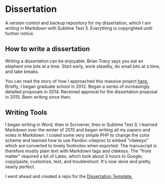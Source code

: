 # Dissertation

A version control and backup repository for my dissertation, which I am writing in Markdown with Sublime Text 3. Everything is copyrighted until further notice. 

## How to write a dissertation

Writing a dissertation can be enjoyable. Brian Tracy says you eat an elephent one bite at a time. Start early, work steadily, do small bits at a time, and take breaks.  

You can read the story of how I approached this massive project [here.](http://keithbuhler.com/phd-how-to) Briefly, I began graduate school in 2012. Began a series of increasingly detailed proposals in 2014. Received approval for the dissertation proposal in 2015. Been writing since then. 

## Writing Tools

I began writing in Word, then in Scrivener, then in Sublime Text 3. I learned Markdown over the winter of 2015 and began writing all my papers and notes in Markdown. I coded some very simple PHP to change the color scheme and learned how to use Pandoc-citeproc to embed "citekeys" which are converted to lovely footnotes when exported. The manuscript is therefore mostly plain text with Markdown tags and citekeys. The "front matter" required a bit of Latex, which took about 3 hours to Google, copy/paste, customize, test, and troubleshoot. It's now done and pretty nearly perfect. 

I went ahead and created a repo for the [Dissertation Template.](https://github.com/keithbuhler/Template-for-philosophy-dissertations)
